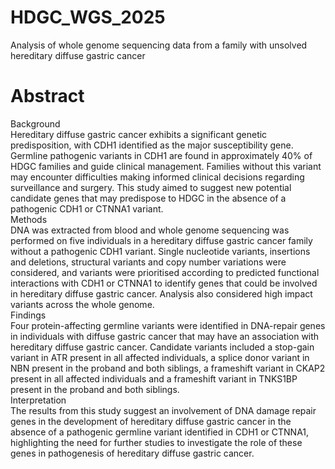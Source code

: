 # HDGC_WGS_2025
Analysis of whole genome sequencing data from a family with unsolved hereditary diffuse gastric cancer

# Abstract
Background  
Hereditary diffuse gastric cancer exhibits a significant genetic predisposition, with CDH1 identified as the major susceptibility gene. Germline pathogenic variants in CDH1 are found in approximately 40% of HDGC families and guide clinical management. Families without this variant may encounter difficulties making informed clinical decisions regarding surveillance and surgery. This study aimed to suggest new potential candidate genes that may predispose to HDGC in the absence of a pathogenic CDH1 or CTNNA1 variant.  
Methods   
DNA was extracted from blood and whole genome sequencing was performed on five individuals in a hereditary diffuse gastric cancer family without a pathogenic CDH1 variant. Single nucleotide variants, insertions and deletions, structural variants and copy number variations were considered, and variants were prioritised according to predicted functional interactions with CDH1 or CTNNA1 to identify genes that could be involved in hereditary diffuse gastric cancer. Analysis also considered high impact variants across the whole genome.    
Findings  
Four protein-affecting germline variants were identified in DNA-repair genes in individuals with diffuse gastric cancer that may have an association with hereditary diffuse gastric cancer. Candidate variants included a stop-gain variant in ATR present in all affected individuals, a splice donor variant in NBN present in the proband and both siblings, a frameshift variant in CKAP2 present in all affected individuals and a frameshift variant in TNKS1BP present in the proband and both siblings.   
Interpretation  
The results from this study suggest an involvement of DNA damage repair genes in the development of hereditary diffuse gastric cancer in the absence of a pathogenic germline variant identified in CDH1 or CTNNA1, highlighting the need for further studies to investigate the role of these genes in pathogenesis of hereditary diffuse gastric cancer. 
